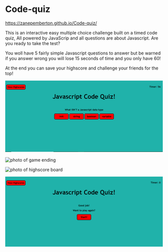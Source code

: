 # Code-quiz

https://zanepemberton.github.io/Code-quiz/

This is an interactive easy multiple choice challenge built on a timed code quiz, All powered by JavaScrip and all questions are about Javascript. Are you ready to take the test?

You woll have 5 fairly simple Javascript questions to answer but be warned if you answer wrong you will lose 15 seconds of time and you only have 60!

At the end you can save your highscore and challenge your friends for the top!

![photo of questions](assets.png/pic.png)

![photo of game ending](assets.png/picc/png)

![photo of highscore board](assets.png/piccc/png)

![photo of play again screen](assets.png/picccc.png)